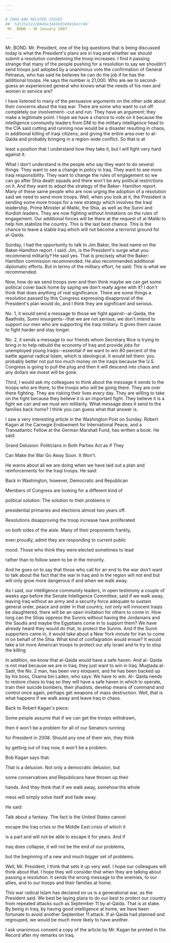 ```yaml
---
---

# IRAQ AND RELATED ISSUES
## `5d135e3222884be3469b0349416e7c84`
`Mr. BOND — 30 January 2007`

---
```



Mr. BOND. Mr. President, one of the big questions that is being 
discussed today is what the President's plans are in Iraq and whether 
we should submit a resolution condemning the troop increases. I find it 
passing strange that many of the people pushing for a resolution to say 
we shouldn't send troops just adopted by a unanimous vote the 
confirmation of General Petraeus, who has said he believes he can do 
the job if he has the additional troops. He says the number is 21,000. 
Who are we to second-guess an experienced general who knows what the 
needs of his men and women in service are?

I have listened to many of the persuasive arguments on the other side 
about their concerns about the Iraq war. There are some who want to cut 
off completely our involvement--cut and run. They have an argument; 
they make a legitimate point. I hope we have a chance to vote on it 
because the intelligence community leaders from DNI to the military 
intelligence head to the CIA said cutting and running now would be a 
disaster resulting in chaos, in additional killing of Iraqi citizens, 
and giving the entire area over to al-Qaida and probably bringing in a 
region-wide conflict. So that is at


least a position that I understand how they take it, but I will fight 
very hard against it.

What I don't understand is the people who say they want to do several 
things: They want to see a change in policy in Iraq. They want to see 
more Iraqi responsibility. They want to change the rules of engagement 
so we can go after Shia death squads and there won't be any political 
restrictions on it. And they want to adopt the strategy of the Baker-
Hamilton report. Many of these same people who are now urging the 
adoption of a resolution said we need to send more troops. Well, when 
you look at it, the President is sending some more troops for a new 
strategy which involves the Iraqi leadership, Prime Minister al-Maliki, 
the Shia, as well as the Sunni and Kurdish leaders. They are now 
fighting without limitations on the rules of engagement. Our additional 
forces will be there at the request of al-Maliki to help him stabilize 
the country. This is the last best chance. This is the chance to leave 
a stable Iraq which will not become a terrorist ground for al-Qaida.

Sunday, I had the opportunity to talk to Jim Baker, the lead name on 
the Baker-Hamilton report. I said: Jim, is the President's surge what 
you recommend militarily? He said yes. That is precisely what the 
Baker-Hamilton commission recommended. He also recommended additional 
diplomatic efforts. But in terms of the military effort, he said: This 
is what we recommended.

Now, how do we send troops over and then think maybe we can get some 
political cover back home by saying we don't really agree with it? I 
don't think that does anything of real significance. There are some 
things a resolution passed by this Congress expressing disapproval of 
the President's plan would do, and I think they are significant and 
serious.

No. 1, it would send a message to those we fight against--al-Qaida, 
the Baathists, Sunni insurgents--that we are not serious; we don't 
intend to support our men who are supporting the Iraqi military. It 
gives them cause to fight harder and stay longer.

No. 2, it sends a message to our friends whom Secretary Rice is 
trying to bring in to help rebuild the economy of Iraq and provide jobs 
for unemployed young Iraqis--essential if we want to win 80 percent of 
the battle against radical Islam, which is ideological. It would tell 
them: you probably better not put too much money on the Iraqis because 
the U.S. Congress is going to pull the plug and then it will descend 
into chaos and any dollars we invest will be gone.

Third, I would ask my colleagues to think about the message it sends 
to the troops who are there, to the troops who will be going there. 
They are over there fighting. They are risking their lives every day. 
They are willing to take on the fight because they believe it is an 
important fight. They believe it is a fight we can and we must win 
militarily. What message does it send to the families back home? I 
think you can guess what that answer is.

I saw a very interesting article in the Washington Post on Sunday. 
Robert Kagan at the Carnegie Endowment for International Peace, and a 
Transatlantic Fellow at the German Marshall Fund, has written a book. 
He said:




 Grand Delusion: Politicians in Both Parties Act as if They 


 Can Make the War Go Away Soon. It Won't.


He warns about all we are doing when we have laid out a plan and 
reinforcements for the Iraqi troops. He said:




 Back in Washington, however, Democratic and Republican 


 Members of Congress are looking for a different kind of 


 political solution: The solution to their problems in 


 presidential primaries and elections almost two years off. 


 Resolutions disapproving the troop increase have proliferated 


 on both sides of the aisle. Many of their proponents frankly, 


 even proudly, admit they are responding to current public 


 mood. Those who think they were elected sometimes to lead 


 rather than to follow seem to be in the minority.


And he goes on to say that those who call for an end to the war don't 
want to talk about the fact that the war in Iraq and in the region will 
not end but will only grow more dangerous if and when we walk away.

As I said, our intelligence community leaders, in open testimony a 
couple of weeks ago before the Senate Intelligence Committee, said if 
we walk away, leaving Iraq without an army and a security force 
adequate to sustain general order, peace and order in that country, not 
only will innocent Iraqis be slaughtered, there will be an open 
invitation for others to come in. How long can the Shias oppress the 
Sunnis without having the Jordanians and the Saudis and maybe the 
Egyptians come in to support them? We have already heard they would do 
that, to protect the Sunnis. And if the Sunni supporters came in, it 
would take about a New York minute for Iran to come in on behalf of the 
Shia. What kind of conflagration would ensue? It would take a lot more 
American troops to protect our ally Israel and to try to stop the 
killing.

In addition, we know that al-Qaida would have a safe haven. And al-
Qaida is not mad because we are in Iraq; they just want to win in Iraq. 
Muqtada al-Sadr, the No. 2 man, has been very eloquent, and he has been 
backed up by his boss, Osama bin Laden, who says: We have to win. Al-
Qaida needs to restore chaos to Iraq so they will have a safe haven in 
which to operate, train their suicide bombers, their jihadists, develop 
means of command and control once again, perhaps get weapons of mass 
destruction. Well, that is what happens if we walk away and leave Iraq 
in chaos.

Back to Robert Kagan's piece:




 Some people assume that if we can get the troops withdrawn, 


 then it won't be a problem for all of our Senators running 


 for President in 2008. Should any one of them win, they think 


 by getting out of Iraq now, it won't be a problem.


Bob Kagan says that:




 That is a delusion. Not only a democratic delusion, but 


 some conservatives and Republicans have thrown up their 


 hands. And they think that if we walk away, somehow the whole 


 mess will simply solve itself and fade away.


He said:




 Talk about a fantasy. The fact is the United States cannot 


 escape the Iraq crisis or the Middle East crisis of which it 


 is a part and will not be able to escape it for years. And if 


 Iraq does collapse, it will not be the end of our problems, 


 but the beginning of a new and much bigger set of problems.


Well, Mr. President, I think that sets it up very well. I hope our 
colleagues will think about that. I hope they will consider that when 
they are talking about passing a resolution. It sends the wrong message 
to the enemies, to our allies, and to our troops and their families at 
home.

This war radical Islam has declared on us is a generational war, as 
the President said. We best be laying plans to do our best to protect 
our country from repeated attacks such as September 11 by al-Qaida. 
That is at stake. By being in Iraq, by having good intelligence at 
home, we have been fortunate to avoid another September 11 attack. If 
al-Qaida had planned and regrouped, we would be much more likely to 
have another.

I ask unanimous consent a copy of the article by Mr. Kagan be printed 
in the Record after my remarks on Iraq.